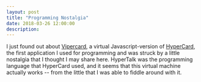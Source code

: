 ```yaml
---
layout: post
title: "Programming Nostalgia"
date: 2018-03-26 12:00:00
description: 
---
```


<p>I just found out about <a href="https://www.vipercard.net/0.2/" target="_blank">Vipercard</a>, a virtual Javascript-version of <a href="https://arstechnica.com/gadgets/2012/05/25-years-of-hypercard-the-missing-link-to-the-web/" target="_blank">HyperCard</a>, the first application I used for programming and was struck by a little nostalgia that I thought I may share here. HyperTalk was the programming language that HyperCard used, and it seems that this virtual machine actually works -- from the little that I was able to fiddle around with it.</p>